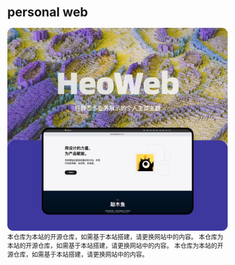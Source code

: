 # personal web

![](/img/cover.webp)
本仓库为本站的开源仓库，如需基于本站搭建，请更换网站中的内容。
本仓库为本站的开源仓库，如需基于本站搭建，请更换网站中的内容。
本仓库为本站的开源仓库，如需基于本站搭建，请更换网站中的内容。
